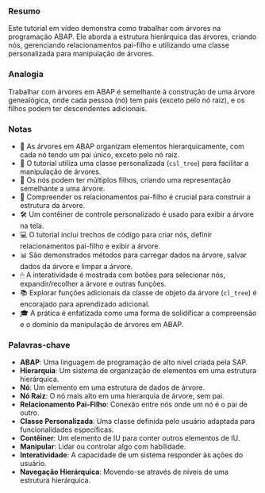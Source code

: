 ### Resumo
Este tutorial em vídeo demonstra como trabalhar com árvores na programação ABAP. Ele aborda a estrutura hierárquica das árvores, criando nós, gerenciando relacionamentos pai-filho e utilizando uma classe personalizada para manipulação de árvores.

### Analogia
Trabalhar com árvores em ABAP é semelhante à construção de uma árvore genealógica, onde cada pessoa (nó) tem pais (exceto pelo nó raiz), e os filhos podem ter descendentes adicionais.

### Notas
- 🌳 As árvores em ABAP organizam elementos hierarquicamente, com cada nó tendo um pai único, exceto pelo nó raiz.
- 🧩 O tutorial utiliza uma classe personalizada (`csl_tree`) para facilitar a manipulação de árvores.
- 📝 Os nós podem ter múltiplos filhos, criando uma representação semelhante a uma árvore.
- 🧠 Compreender os relacionamentos pai-filho é crucial para construir a estrutura da árvore.
- 🛠 Um contêiner de controle personalizado é usado para exibir a árvore na tela.
- 💻 O tutorial inclui trechos de código para criar nós, definir relacionamentos pai-filho e exibir a árvore.
- 📊 São demonstrados métodos para carregar dados na árvore, salvar dados da árvore e limpar a árvore.
- 🖱 A interatividade é mostrada com botões para selecionar nós, expandir/recolher a árvore e outras funções.
- 📚 Explorar funções adicionais da classe de objeto da árvore (`cl_tree`) é encorajado para aprendizado adicional.
- 🎓 A prática é enfatizada como uma forma de solidificar a compreensão e o domínio da manipulação de árvores em ABAP.

### Palavras-chave
- **ABAP**: Uma linguagem de programação de alto nível criada pela SAP.
- **Hierarquia**: Um sistema de organização de elementos em uma estrutura hierárquica.
- **Nó**: Um elemento em uma estrutura de dados de árvore.
- **Nó Raiz**: O nó mais alto em uma hierarquia de árvore, sem pai.
- **Relacionamento Pai-Filho**: Conexão entre nós onde um nó é o pai de outro.
- **Classe Personalizada**: Uma classe definida pelo usuário adaptada para funcionalidades específicas.
- **Contêiner**: Um elemento de IU para conter outros elementos de IU.
- **Manipular**: Lidar ou controlar algo com habilidade.
- **Interatividade**: A capacidade de um sistema responder às ações do usuário.
- **Navegação Hierárquica**: Movendo-se através de níveis de uma estrutura hierárquica.
